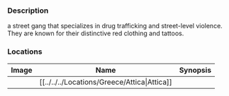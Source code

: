 ### Description
a street gang that specializes in drug trafficking and street-level violence. They are known for their distinctive red clothing and tattoos.

### Locations
| Image | Name   | Synopsis |
| ----- | ------ | -------- |
|       | [[../../../Locations/Greece/Attica\|Attica]] |          |

